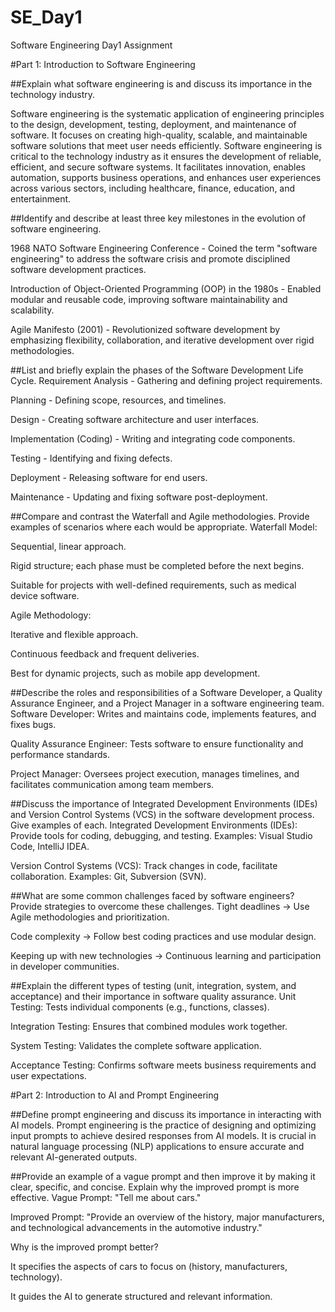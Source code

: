 # SE_Day1
Software Engineering Day1 Assignment

#Part 1: Introduction to Software Engineering

##Explain what software engineering is and discuss its importance in the technology industry.

Software engineering is the systematic application of engineering principles to the design, development, testing, deployment, and maintenance of software. It focuses on creating high-quality, scalable, and maintainable software solutions that meet user needs efficiently.
Software engineering is critical to the technology industry as it ensures the development of reliable, efficient, and secure software systems. It facilitates innovation, enables automation, supports business operations, and enhances user experiences across various sectors, including healthcare, finance, education, and entertainment.

##Identify and describe at least three key milestones in the evolution of software engineering.

1968 NATO Software Engineering Conference - Coined the term "software engineering" to address the software crisis and promote disciplined software development practices.

Introduction of Object-Oriented Programming (OOP) in the 1980s - Enabled modular and reusable code, improving software maintainability and scalability.

Agile Manifesto (2001) - Revolutionized software development by emphasizing flexibility, collaboration, and iterative development over rigid methodologies.


##List and briefly explain the phases of the Software Development Life Cycle.
Requirement Analysis - Gathering and defining project requirements.

Planning - Defining scope, resources, and timelines.

Design - Creating software architecture and user interfaces.

Implementation (Coding) - Writing and integrating code components.

Testing - Identifying and fixing defects.

Deployment - Releasing software for end users.

Maintenance - Updating and fixing software post-deployment.


##Compare and contrast the Waterfall and Agile methodologies. Provide examples of scenarios where each would be appropriate.
Waterfall Model:

Sequential, linear approach.

Rigid structure; each phase must be completed before the next begins.

Suitable for projects with well-defined requirements, such as medical device software.

Agile Methodology:

Iterative and flexible approach.

Continuous feedback and frequent deliveries.

Best for dynamic projects, such as mobile app development.

##Describe the roles and responsibilities of a Software Developer, a Quality Assurance Engineer, and a Project Manager in a software engineering team.
Software Developer: Writes and maintains code, implements features, and fixes bugs.

Quality Assurance Engineer: Tests software to ensure functionality and performance standards.

Project Manager: Oversees project execution, manages timelines, and facilitates communication among team members.


##Discuss the importance of Integrated Development Environments (IDEs) and Version Control Systems (VCS) in the software development process. Give examples of each.
Integrated Development Environments (IDEs): Provide tools for coding, debugging, and testing. Examples: Visual Studio Code, IntelliJ IDEA.

Version Control Systems (VCS): Track changes in code, facilitate collaboration. Examples: Git, Subversion (SVN).

##What are some common challenges faced by software engineers? Provide strategies to overcome these challenges.
Tight deadlines → Use Agile methodologies and prioritization.

Code complexity → Follow best coding practices and use modular design.

Keeping up with new technologies → Continuous learning and participation in developer communities.


##Explain the different types of testing (unit, integration, system, and acceptance) and their importance in software quality assurance.
Unit Testing: Tests individual components (e.g., functions, classes).

Integration Testing: Ensures that combined modules work together.

System Testing: Validates the complete software application.

Acceptance Testing: Confirms software meets business requirements and user expectations.

#Part 2: Introduction to AI and Prompt Engineering


##Define prompt engineering and discuss its importance in interacting with AI models.
Prompt engineering is the practice of designing and optimizing input prompts to achieve desired responses from AI models. It is crucial in natural language processing (NLP) applications to ensure accurate and relevant AI-generated outputs.

##Provide an example of a vague prompt and then improve it by making it clear, specific, and concise. Explain why the improved prompt is more effective.
Vague Prompt: "Tell me about cars."

Improved Prompt: "Provide an overview of the history, major manufacturers, and technological advancements in the automotive industry."

Why is the improved prompt better?

It specifies the aspects of cars to focus on (history, manufacturers, technology).

It guides the AI to generate structured and relevant information.
